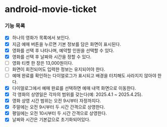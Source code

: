# android-movie-ticket

### 기능 목록
- [x] 하나의 영화가 목록에서 보인다.
- [x] 지금 예매 버튼을 누르면 기본 정보를 담은 화면이 표시된다.
- [x] 영화를 선택 후 나타나며, 예약할 인원을 선택할 수 있다.
- [x] 영화를 선택 후 날짜와 시간을 정할 수 있다.
- [ ] 영화 티켓 한 장은 13,000원이다.
- [ ] 화면이 회전되어도 입력한 정보는 유지되어야 한다.
- [ ] 예매 완료를 확인하는 다이얼로그가 표시되고 배경을 터치해도 사라지지 않아야 한다.
- [x] 다이얼로그에서 예매 완료를 선택하면 예매 내역 화면으로 이동한다.
- [x] 각 영화의 상영일은 각자의 범위를 갖는다(예: 2025.4.1 ~ 2025.4.25).
- [x] 영화 상영 시간 범위는 오전 9시부터 자정까지다.
- [x] 주말에는 오전 9시부터 두 시간 간격으로 상영한다.
- [x] 평일에는 오전 10시부터 두 시간 간격으로 상영한다.
- [x] 날짜와 시간은 기본값으로 초기화되어있다.